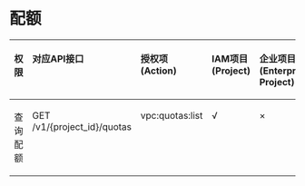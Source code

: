 # 配额<a name="vpc_permission_0006"></a>

<a name="table18466566383"></a>
<table><thead align="left"><tr id="row14931063384"><th class="cellrowborder" valign="top" width="8.859114088591138%" id="mcps1.1.6.1.1"><p id="p9128151664111"><a name="p9128151664111"></a><a name="p9128151664111"></a>权限</p>
</th>
<th class="cellrowborder" valign="top" width="29.42705729427057%" id="mcps1.1.6.1.2"><p id="p151282169419"><a name="p151282169419"></a><a name="p151282169419"></a>对应API接口</p>
</th>
<th class="cellrowborder" valign="top" width="19.50804919508049%" id="mcps1.1.6.1.3"><p id="p112841612416"><a name="p112841612416"></a><a name="p112841612416"></a>授权项(Action)</p>
</th>
<th class="cellrowborder" valign="top" width="21.33786621337866%" id="mcps1.1.6.1.4"><p id="p5985736163016"><a name="p5985736163016"></a><a name="p5985736163016"></a>IAM项目(Project)</p>
</th>
<th class="cellrowborder" valign="top" width="20.867913208679127%" id="mcps1.1.6.1.5"><p id="p8985133619300"><a name="p8985133619300"></a><a name="p8985133619300"></a>企业项目(Enterprise Project)</p>
</th>
</tr>
</thead>
<tbody><tr id="row94931366381"><td class="cellrowborder" valign="top" width="8.859114088591138%" headers="mcps1.1.6.1.1 "><p id="p17021841195811"><a name="p17021841195811"></a><a name="p17021841195811"></a>查询配额</p>
</td>
<td class="cellrowborder" valign="top" width="29.42705729427057%" headers="mcps1.1.6.1.2 "><p id="p349311610389"><a name="p349311610389"></a><a name="p349311610389"></a>GET /v1/{project_id}/quotas</p>
</td>
<td class="cellrowborder" valign="top" width="19.50804919508049%" headers="mcps1.1.6.1.3 "><p id="p0680171419384"><a name="p0680171419384"></a><a name="p0680171419384"></a>vpc:quotas:list</p>
</td>
<td class="cellrowborder" valign="top" width="21.33786621337866%" headers="mcps1.1.6.1.4 "><p id="p15756115919276"><a name="p15756115919276"></a><a name="p15756115919276"></a>√</p>
</td>
<td class="cellrowborder" valign="top" width="20.867913208679127%" headers="mcps1.1.6.1.5 "><p id="p54871102411"><a name="p54871102411"></a><a name="p54871102411"></a>×</p>
</td>
</tr>
</tbody>
</table>

